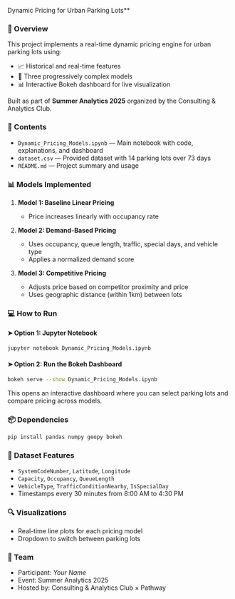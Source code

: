 
Dynamic Pricing for Urban Parking Lots**

### 🚀 Overview
This project implements a real-time dynamic pricing engine for urban parking lots using:
- 📈 Historical and real-time features
- 🧠 Three progressively complex models
- 📊 Interactive Bokeh dashboard for live visualization

Built as part of **Summer Analytics 2025** organized by the Consulting & Analytics Club.

### 📁 Contents
- `Dynamic_Pricing_Models.ipynb` — Main notebook with code, explanations, and dashboard
- `dataset.csv` — Provided dataset with 14 parking lots over 73 days
- `README.md` — Project summary and usage

### 📊 Models Implemented
1. **Model 1: Baseline Linear Pricing**
   - Price increases linearly with occupancy rate

2. **Model 2: Demand-Based Pricing**
   - Uses occupancy, queue length, traffic, special days, and vehicle type
   - Applies a normalized demand score

3. **Model 3: Competitive Pricing**
   - Adjusts price based on competitor proximity and price
   - Uses geographic distance (within 1km) between lots

### 💻 How to Run
#### ➤ Option 1: Jupyter Notebook
```bash
jupyter notebook Dynamic_Pricing_Models.ipynb
```

#### ➤ Option 2: Run the Bokeh Dashboard
```bash
bokeh serve --show Dynamic_Pricing_Models.ipynb
```
This opens an interactive dashboard where you can select parking lots and compare pricing across models.

### 📦 Dependencies
```bash
pip install pandas numpy geopy bokeh
```

### 📌 Dataset Features
- `SystemCodeNumber`, `Latitude`, `Longitude`
- `Capacity`, `Occupancy`, `QueueLength`
- `VehicleType`, `TrafficConditionNearby`, `IsSpecialDay`
- Timestamps every 30 minutes from 8:00 AM to 4:30 PM

### 🔍 Visualizations
- Real-time line plots for each pricing model
- Dropdown to switch between parking lots

### 🧠 Team
- Participant: _Your Name_
- Event: Summer Analytics 2025
- Hosted by: Consulting & Analytics Club × Pathway
